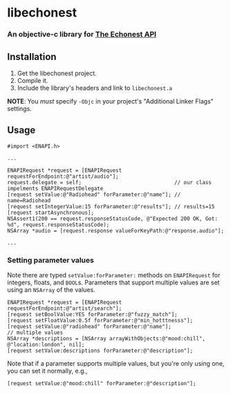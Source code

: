 # libechonest
### An objective-c library for [The Echonest API](http://developer.echonest.com/docs/v4/)

## Installation

1. Get the libechonest project.
2. Compile it.
3. Include the library's headers and link to `libechonest.a`

__NOTE__: You *must* specify `-Objc` in your project's "Additional Linker Flags" settings.

## Usage

    #import <ENAPI.h>

    ...

    ENAPIRequest *request = [ENAPIRequest requestForEndpoint:@"artist/audio"];
    request.delegate = self;                              // our class impelments ENAPIRequestDelegate
    [request setValue:@"Radiohead" forParameter:@"name"]; // name=Radiohead
    [request setIntegerValue:15 forParameter:@"results"]; // results=15
    [request startAsynchronous];
    NSAssert1(200 == request.responseStatusCode, @"Expected 200 OK, Got: %d", request.responseStatusCode);
    NSArray *audio = [request.response valueForKeyPath:@"response.audio"];

    ...

### Setting parameter values

Note there are typed `setValue:forParameter:` methods on `ENAPIRequest` for integers, floats, and `BOOL`s. Parameters that support multiple values are set using an `NSArray` of the values.

    ENAPIRequest *request = [ENAPIRequest requestForEndpoint:@"artist/search"];
    [request setBoolValue:YES forParameter:@"fuzzy_match"];
    [request setFloatValue:0.5f forParameter:@"min_hotttnesss"];
    [request setValue:@"radiohead" forParameter:@"name"];
    // multiple values
    NSArray *descriptions = [NSArray arrayWithObjects:@"mood:chill", @"location:london", nil];
    [request setValue:descriptions forParameter:@"description"];

Note that if a parameter supports multiple values, but you're only using one, you can set it normally, e.g.,

    [request setValue:@"mood:chill" forParameter:@"description"];

    

